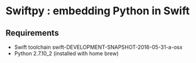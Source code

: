 # Swiftpy : embedding Python in Swift

## Requirements

- Swift toolchain swift-DEVELOPMENT-SNAPSHOT-2016-05-31-a-osx
- Python 2.7.10_2 (installed with home brew)
